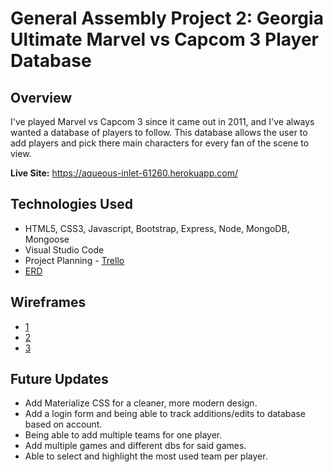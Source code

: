 # General Assembly Project 2: Georgia Ultimate Marvel vs Capcom 3 Player Database
## Overview

I've played Marvel vs Capcom 3 since it came out in 2011, and I've always wanted a database of players to follow. This database allows the user to add players and pick there main characters for every fan of the scene to view.

**Live Site:** <https://aqueous-inlet-61260.herokuapp.com/>


## Technologies Used
 * HTML5, CSS3, Javascript, Bootstrap, Express, Node, MongoDB, Mongoose
 * Visual Studio Code
 * Project Planning - [Trello](https://trello.com/b/CZtnwjww/wdi-project-2)
 * [ERD](https://github.com/sillah2010/wdi-project-2/blob/master/Screen%20Shots/IMG_1511.JPG)

## Wireframes
 * [1](<https://github.com/sillah2010/wdi-project-2/blob/master/Screen%20Shots/Screen%20Shot%202017-09-28%20at%2011.32.51%20AM.png>)
 * [2](<https://github.com/sillah2010/wdi-project-2/blob/master/Screen%20Shots/Screen%20Shot%202017-09-28%20at%2011.33.21%20AM.png>)
 * [3](<https://github.com/sillah2010/wdi-project-2/blob/master/Screen%20Shots/Screen%20Shot%202017-09-28%20at%2011.35.18%20AM.png>)


## Future Updates
* Add Materialize CSS for a cleaner, more modern design.
* Add a login form and being able to track additions/edits to database based on account.
* Being able to add multiple teams for one player.
* Add multiple games and different dbs for said games. 
* Able to select and highlight the most used team per player.
